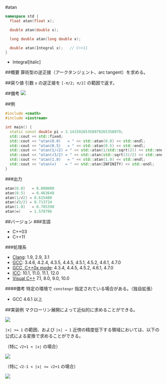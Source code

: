 #atan
```cpp
namespace std {
  float atan(float x);

  double atan(double x);

  long double atan(long double x);

  double atan(Integral x);   // C++11
}
```
* Integral[italic]

##概要
算術型の逆正接（アークタンジェント、arc tangent）を求める。


##戻り値
引数 `x` の逆正接を `[-π/2; π/2]` の範囲で返す。


##備考
![](https://raw.github.com/cpprefjp/image/master/reference/cmath/atan/atan.png)


##例
```cpp
#include <cmath>
#include <iostream>

int main() {
  static const double pi = 3.14159265358979265358979;
  std::cout << std::fixed;
  std::cout << "atan(0.0)   = " << std::atan(0.0) << std::endl;
  std::cout << "atan(0.5)   = " << std::atan(0.5) << std::endl;
  std::cout << "atan(1/√2) = " << std::atan(1/std::sqrt(2)) << std::endl;
  std::cout << "atan(√3/2) = " << std::atan(std::sqrt(3)/2) << std::endl;
  std::cout << "atan(1.0)   = " << std::atan(1.0) << std::endl;
  std::cout << "atan(∞)    = " << std::atan(INFINITY) << std::endl;
}
```

###出力
```cpp
atan(0.0)   = 0.000000
atan(0.5)   = 0.463648
atan(1/√2) = 0.615480
atan(√3/2) = 0.713724
atan(1.0)   = 0.785398
atan(∞)    = 1.570796
```

##バージョン
###言語
- C++03
- C++11

###処理系
- [Clang](/implementation.md#clang): 1.9, 2.9, 3.1
- [GCC](/implementation.md#gcc): 3.4.6, 4.2.4, 4.3.5, 4.4.5, 4.5.1, 4.5.2, 4.6.1, 4.7.0
- [GCC, C++0x mode](/implementation.md#gcc): 4.3.4, 4.4.5, 4.5.2, 4.6.1, 4.7.0
- [ICC](/implementation.md#icc): 10.1, 11.0, 11.1, 12.0
- [Visual C++](/implementation.md#visual_cpp) 7.1, 8.0, 9.0, 10.0

####備考
特定の環境で `constexpr` 指定されている場合がある。（独自拡張）
- GCC 4.6.1 以上


##実装例
マクローリン展開によって近似的に求めることができる。

![](https://raw.github.com/cpprefjp/image/master/reference/cmath/atan/atan_mac.png)


`|x| >= 1` の範囲、および `|x| → 1` 近傍の精度低下する領域においては、以下の公式による変換で求めることができる。

（特に `√2+1 < |x|` の場合）

![](https://raw.github.com/cpprefjp/image/master/reference/cmath/atan/atan_formula_1.png)


（特に `√2-1 < |x| <= √2+1` の場合）

![](https://raw.github.com/cpprefjp/image/master/reference/cmath/atan/atan_formula_2.png)

